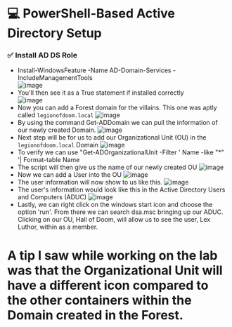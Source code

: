 # 💻 PowerShell-Based Active Directory Setup

### ✅ Install AD DS Role
- Install-WindowsFeature -Name AD-Domain-Services -IncludeManagementTools <br>
  ![image](https://github.com/user-attachments/assets/f5394580-7796-43ef-9940-6abb5beebc51) <br>
- You'll then see it as a True statement if installed correctly <br>
  ![image](https://github.com/user-attachments/assets/d33eeb06-50d0-4b68-a8dc-1fcb71c5a209) <br>
- Now you can add a Forest domain for the villains. This one was aptly called `legionofdoom.local`
  ![image](https://github.com/user-attachments/assets/437bf7d7-52a4-449a-8201-e31cdcd96d66)
- By using the command Get-ADDomain we can pull the information of our newly created Domain.
  ![image](https://github.com/user-attachments/assets/782861d9-1503-42d9-b328-08402b7be555)
- Next step will be for us to add our Organizational Unit (OU) in the `legionofdoom.local` Domain
  ![image](https://github.com/user-attachments/assets/46007646-289d-498a-b7e1-c0b7478ea0bf)
- To verify we can use "Get-ADOrganizationalUnit -Filter ' Name -like "*" '| Format-table Name
- The script will then give us the name of our newly created OU
  ![image](https://github.com/user-attachments/assets/537268fa-e6b4-4122-9973-fd444799a428)
- Now we can add a User into the OU
  ![image](https://github.com/user-attachments/assets/307c5518-d62b-47f5-9d04-f4fc934f965d)
- The user information will now show to us like this.
  ![image](https://github.com/user-attachments/assets/23afd5b5-4c03-4951-af92-6fae691c0e23)
- The user's information would look like this in the Active Directory Users and Computers (ADUC)
  ![image](https://github.com/user-attachments/assets/9e88e52a-d6a4-43fc-afa7-51c94b2a989e)
- Lastly, we can right click on the windows start icon and choose the option 'run'. From there we can search dsa.msc bringing up our ADUC. Clicking on our OU, Hall of Doom, will allow us to see the user, Lex Luthor, within as a member.
# A tip I saw while working on the lab was that the Organizational Unit will have a different icon compared to the other containers within the Domain created in the Forest.



























































